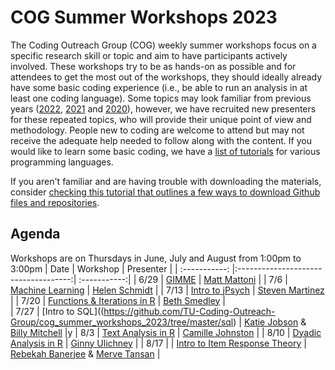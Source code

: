 # COG Summer Workshops 2023

The Coding Outreach Group (COG) weekly summer workshops focus on a specific research skill or topic and aim to have participants actively involved. These workshops try to be as hands-on as possible and for attendees to get the most out of the workshops, they should ideally already have some basic coding experience (i.e., be able to run an analysis in at least one coding language). Some topics may look familiar from previous years ([2022](https://github.com/TU-Coding-Outreach-Group/cog_summer_workshops_2022), [2021](https://github.com/TU-Coding-Outreach-Group/cog_summer_workshops_2021) and [2020](https://github.com/TU-Coding-Outreach-Group/cog_summer_workshops_2020)), however, we have recruited new presenters for these repeated topics, who will provide their unique point of view and methodology. People new to coding are welcome to attend but may not receive the adequate help needed to follow along with the content. If you would like to learn some basic coding, we have a [list of tutorials](https://github.com/TU-Coding-Outreach-Group/Tutorials/blob/master/index.md) for various programming languages.

If you aren't familiar and are having trouble with downloading the materials, consider [checking this tutorial that outlines a few ways to download Github files and repositories](https://blog.hubspot.com/website/download-from-github).

## Agenda
Workshops are on Thursdays in June, July and August from 1:00pm to 3:00pm
| Date        | Workshop                             | Presenter  |
| :-----------: |:------------------------------------:| :-----------:|
| 6/29    | [GIMME](https://github.com/TU-Coding-Outreach-Group/cog_summer_workshops_2023/tree/master/gimme)                       | [Matt Mattoni](https://twitter.com/MattMattoni) |
| 7/6    | [Machine Learning](https://github.com/TU-Coding-Outreach-Group/cog_summer_workshops_2023/tree/master/machine_learning)                       | [Helen Schmidt](https://hschmidt12.github.io/) |
| 7/13    | [Intro to jPsych](https://github.com/TU-Coding-Outreach-Group/cog_summer_workshops_2023/tree/master/jspsych)      | [Steven Martinez](https://www.researchgate.net/scientific-contributions/Steven-A-Martinez-2159311354) |
| 7/20    | [Functions & Iterations in R](https://github.com/TU-Coding-Outreach-Group/cog_summer_workshops_2023/tree/master/functions_iterations) | [Beth Smedley](https://twitter.com/ebsmed?lang=en) |                          
| 7/27    | [Intro to SQL]((https://github.com/TU-Coding-Outreach-Group/cog_summer_workshops_2023/tree/master/sql) | [Katie Jobson](https://kjobson-neuro.github.io/) & [Billy Mitchell](https://wj-mitchell.github.io/) |y
| 8/3    | [Text Analysis in R](https://github.com/TU-Coding-Outreach-Group/cog_summer_workshops_2023/tree/master/text_analysis)              | [Camille Johnston](https://www.linkedin.com/in/camille-johnston-489365162/) |
| 8/10    | [Dyadic Analysis in R](https://github.com/TU-Coding-Outreach-Group/cog_summer_workshops_2023/tree/master/dyadic_analysis)                 | [Ginny Ulichney](https://www.linkedin.com/in/ginny-ulichney/) |
| 8/17    | | [Intro to Item Response Theory](https://github.com/TU-Coding-Outreach-Group/cog_summer_workshops_2023/tree/master/irt)                     | [Rebekah Banerjee](https://twitter.com/interperceptual) & [Merve Tansan](https://twitter.com/Merve_Tansan) |
